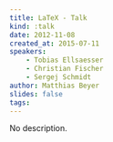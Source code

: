 ```yaml
---
title: LaTeX - Talk
kind: :talk
date: 2012-11-08
created_at: 2015-07-11
speakers:
    - Tobias Ellsaesser
    - Christian Fischer
    - Sergej Schmidt
author: Matthias Beyer
slides: false
tags:
---
```


No description.
